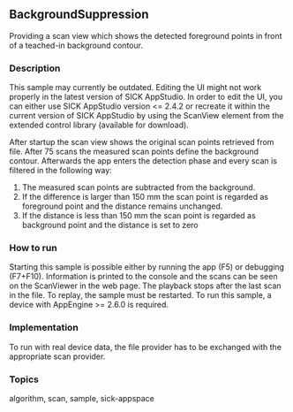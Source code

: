 ## BackgroundSuppression

Providing a scan view which shows the detected foreground points in front of a
teached-in background contour.

### Description

This sample may currently be outdated.
Editing the UI might not work properly in the latest version of SICK AppStudio. In order to edit the UI, you can either use SICK AppStudio version <= 2.4.2 or recreate it within the current version of SICK AppStudio by using the ScanView element from the extended control library (available for download).

After startup the scan view shows the original scan points retrieved from file.
After 75 scans the measured scan points define the background contour. Afterwards the app
enters the detection phase and every scan is filtered in the following way:

1. The measured scan points are subtracted from the background.
2. If the difference is larger than 150 mm the scan point is regarded as foreground point and the distance remains unchanged.
3. If the distance is less than 150 mm the scan point is regarded as background point and the distance is set to zero

### How to run

Starting this sample is possible either by running the app (F5) or
debugging (F7+F10). Information is printed to the console and the scans can be seen on the
ScanViewer in the web page. The playback stops after the last scan in the file.
To replay, the sample must be restarted.
To run this sample, a device with AppEngine >= 2.6.0 is required.

### Implementation

To run with real device data, the file provider has to be exchanged with the appropriate scan provider.

### Topics

algorithm, scan, sample, sick-appspace